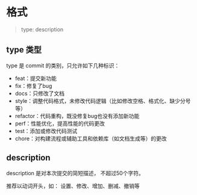 # 格式
> type: description

##  type 类型
type 是 commit 的类别，只允许如下几种标识：
* feat：提交新功能
* fix：修复了bug
* docs：只修改了文档
* style：调整代码格式，未修改代码逻辑（比如修改空格、格式化、缺少分号等）
* refactor：代码重构，既没修复bug也没有添加新功能
* perf：性能优化，提高性能的代码更改
* test：添加或修改代码测试
* chore：对构建流程或辅助工具和依赖库（如文档生成等）的更改


## description
description 是对本次提交的简短描述，
不超过50个字符。

推荐以动词开头，如： 设置、修改、增加、删减、撤销等